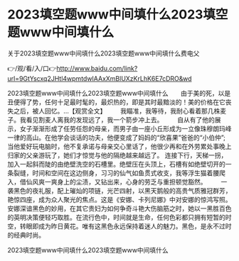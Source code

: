 # 2023填空题www中间填什么2023填空题www中间填什么
关于2023填空题www中间填什么2023填空题www中间填什么费电父

👉/观/看/入/口👉http://www.baidu.com/link?url=9GtYscxq2JHtl4wpmtdwIAAxXmBlUXzKrLhK6E7cDRO&wd

2023填空题www中间填什么2023填空题www中间填什么　　由于美的死，以是丑便得了势，任何十足最时髦的，最炽热的，即是其时最黯淡的！美的价格在它丧失之后，被人回忆。...【观赏全文】
　　我瞄准，我等待，我耐心看着那几株麦子。我看见割麦人离我的发现远了，我一个箭步冲上去。
　　自从有了他的展示，女子渐渐形成了任劳任怨的母亲，而男子由一座小丘形成为一立像珠穆朗玛峰一律的高山。在他学会谈话的功夫，他便变成了妈妈的“欣喜果”爸爸的“小伯仲”;当他爱好玩电脑时，他不复承诺与母亲交心里话了，他很少再和在外劳累处事晚上归家的父亲游玩了，她们才惊觉与他的隔绝越来越远了。
连接下行，天梯一拐，加入一起斜而陡的由绝壁洗空的石槽里。绝壁压在头顶上，石槽有如绝壁切开的一条裂缝，时间和空间在这边侧身，习习的仙气如鱼贯式收支，我等浮生猫着腰爬入，借仙风爽一爽身上的尘渍，又钻出来，心身的劳乏与重担顿觉豁然。
　　一袭黑色的夜礼服，配上璀灿的项链，光芒四射，以黑天鹅般的高贵气质雅冠群芳，艳惊四座，成为众人聚光的焦点。这是《安娜、卡列尼娜》中对安娜的惊鸿写照。安娜深谙黑色的妙用，在其它贵妇为如何争奇斗艳大伤脑筋之时，她以一黑胜百色的英明决策便轻巧取胜。在流行色中，时间就是生命，任何色彩都只拥有短暂的时空，转眼即成为昨日黄花。唯有这黑色永远保持着迷人的魅力。黑色，是永不过时的经典时尚。

2023填空题www中间填什么2023填空题www中间填什么
